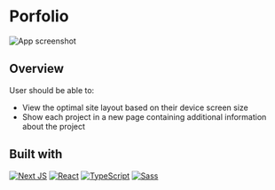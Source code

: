 # Porfolio

![App screenshot](https://user-images.githubusercontent.com/113059124/274407002-19b7874f-7606-4e7e-acf4-7016ed50241a.png)

## Overview

User should be able to:

- View the optimal site layout based on their device screen size
- Show each project in a new page containing additional information about the project

## Built with

[![Next JS](https://img.shields.io/badge/Next-black?style=for-the-badge&logo=next.js&logoColor=white)](https://nextjs.org/)
[![React](https://img.shields.io/badge/react-%2320232a.svg?style=for-the-badge&logo=react&logoColor=%2361DAFB)](https://reactjs.org/)
[![TypeScript](https://img.shields.io/badge/typescript-%23007ACC.svg?style=for-the-badge&logo=typescript&logoColor=white)](https://www.typescriptlang.org/)
[![Sass](https://img.shields.io/badge/sass-323330?style=for-the-badge&logo=sass)](https://sass-lang.com/)

